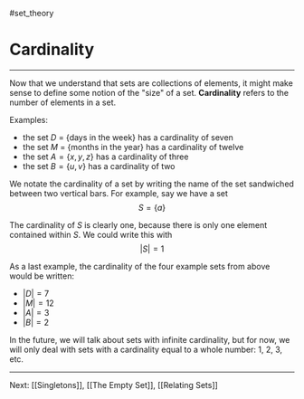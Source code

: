 #set_theory 

# Cardinality

---

Now that we understand that sets are collections of elements, it might make sense to define some notion of the "size" of a set. **Cardinality** refers to the number of elements in a set.

Examples:

- the set $D$ = \{days in the week\} has a cardinality of seven
- the set $M$ = \{months in the year\} has a cardinality of twelve
- the set $A = \{x, y, z\}$ has a cardinality of three
- the set $B = \{u, v\}$ has a cardinality of two

We notate the cardinality of a set by writing the name of the set sandwiched between two vertical bars. For example, say we have a set $$S = \{a\}$$

The cardinality of $S$ is clearly one, because there is only one element contained within $S$. We could write this with $$|S| = 1$$

As a last example, the cardinality of the four example sets from above would be written:

- $|D| = 7$
- $|M| = 12$
- $|A| = 3$
- $|B| = 2$

In the future, we will talk about sets with infinite cardinality, but for now, we will only deal with sets with a cardinality equal to a whole number: 1, 2, 3, etc. 

---

Next: [[Singletons]], [[The Empty Set]], [[Relating Sets]]